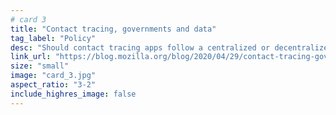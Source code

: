 ```yaml
---
# card 3
title: "Contact tracing, governments and data"
tag_label: "Policy"
desc: "Should contact tracing apps follow a centralized or decentralized design? We have an opinion on that."
link_url: "https://blog.mozilla.org/blog/2020/04/29/contact-tracing-governments-and-data/?utm_source=www.mozilla.org&utm_medium=referral&utm_campaign=homepage&utm_content=card"
size: "small"
image: "card_3.jpg"
aspect_ratio: "3-2"
include_highres_image: false
---
```

